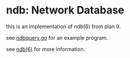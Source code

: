 ndb: Network Database
===

this is an implementation of ndb(6) from plan 9.

see [ndbquery.go](cmd/ndbquery/ndbquery.go) for an example program.

see [ndb(6)](http://plan9.bell-labs.com/magic/man2html/6/ndb) for more information.


